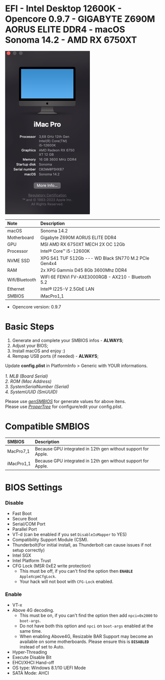 # EFI - Intel Desktop 12600K - Opencore 0.9.7 - GIGABYTE Z690M AORUS ELITE DDR4 - macOS Sonoma 14.2 - AMD RX 6750XT


![about](https://raw.githubusercontent.com/lucasjsr2/EFI-Z690M-AORUS-ELITE-I5-12600K-RX6750XT/main/.github/about.png)

Note|Description
:----|:----
macOS|Sonoma 14.2
Motherboard|Gigabyte Z690M AORUS ELITE DDR4
GPU|MSI AMD RX 6750XT MECH 2X OC 12Gb
Processor|Intel® Core™ i5-12600K
NVME SSD|XPG S41 TUF 512Gb --- WD Black SN770 M.2 PCIe Gen4x4
RAM|2x XPG Gammix D45 8Gb 3600Mhz DDR4
Wifi/Bluetooth | WIFI 6E FENVI FV-AXE3000RGB - AX210 - Bluetooth 5.2
Ethernet | Intel® I225-V 2.5GbE LAN
SMBIOS | iMacPro1,1

- Opencore version: 0.9.7

# Basic Steps

1. Generate and complete your SMBIOS infos - **ALWAYS**;
2. Adjust your BIOS;
3. Install macOS and enjoy :)
4. Rempap USB ports (if needed) - **ALWAYS**;

Update **config.plist** in PlatformInfo > Generic with YOUR informations.
<br><br>
*1. MLB (Board Serial)
<br>
2. ROM (Mac Address)
<br>
3. SystemSerialNumber (Serial)
<br>
4. SystemUUID (SmUUID)*

Please use [*genSMBIOS*](https://github.com/corpnewt/GenSMBIOS/archive/refs/heads/master.zip) for generate values for above itens.
<br>
Please use [*ProperTree*](https://github.com/corpnewt/ProperTree/archive/refs/heads/master.zip) for configure/edit your config.plist.

# Compatible SMBIOS


SMBIOS|Description
:----|:----
MacPro7,1|Because GPU integrated in 12th gen without support for Apple.
iMacPro1,1|Because GPU integrated in 12th gen without support for Apple.

# BIOS Settings

### Disable
- Fast Boot
- Secure Boot
- Serial/COM Port
- Parallel Port
- VT-d (can be enabled if you set `DisableIoMapper` to YES)
- Compatibility Support Module (CSM).
- Thunderbolt(For initial install, as Thunderbolt can cause issues if not setup correctly)
- Intel SGX
- Intel Platform Trust
- CFG Lock (MSR 0xE2 write protection)
	- This must be off, if you can't find the option then **`ENABLE`** `AppleXcpmCfgLock`. 
	- Your hack will not boot with `CFG-Lock` enabled.

### Enable
- VT-x
- Above 4G decoding. 
	- This must be on, if you can't find the option then add `npci=0x2000` to `boot-args`. 
	- Do not have both this option and `npci` on `boot-args` enabled at the same time.
	- When enabling Above4G, Resizable BAR Support may become an available on some motherboards. Please ensure this is **`DISABLED`** instead of set to Auto.
- Hyper-Threading
- Execute Disable Bit
- EHCI/XHCI Hand-off
- OS type: Windows 8.1/10 UEFI Mode
- SATA Mode: AHCI